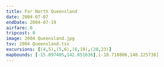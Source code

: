 ```yaml
---
title: Far North Queensland
date: 2004-07-07
endDate: 2004-07-19
airfare: 0
tripcost: 0
image: 2004 Queensland.jpg
tsv: 2004 Queensland.tsv
excursions: [(4,5),(5,6),(6,19),(20,23)]
mapbounds: [-15.897405,142.851636],[-18.718806,148.225738]
---
```

